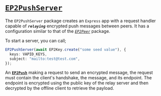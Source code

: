 
# [`EP2PushServer`](./packages/pushserver/)

The `EP2PushServer` package creates an `Express` app with a request handler capable of **_`relaying`_** encrypted push messages between peers. It has a configuration similar to that of the [_`EP2Peer`_](#onlineserver-optional) package.

To start a server, you can call;

```typescript
EP2PushServer(await EP2Key.create("some seed value"), {
  keys: VAPID_KEYS,
  subject: "mailto:test@test.com",
});
```

An [**`EP2Push`**](#offlineclient) making a request to send an encrypted message, the request must contain the client's handshake, the message, and its endpoint. The endpoint is encrypted using the public key of the relay server and then decrypted by the offline client to retrieve the payload.
